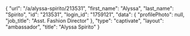 {
    "url": "\/a\/alyssa-spirito\/213531",
    "first_name": "Alyssa",
    "last_name": "Spirito",
    "id": "213531",
    "login_id": "1759121",
    "data": {
        "profilePhoto": null,
        "job_title": "Asst. Fashion Director"
    },
    "type": "captivate",
    "layout": "ambassador",
    "title": "Alyssa Spirito"
}